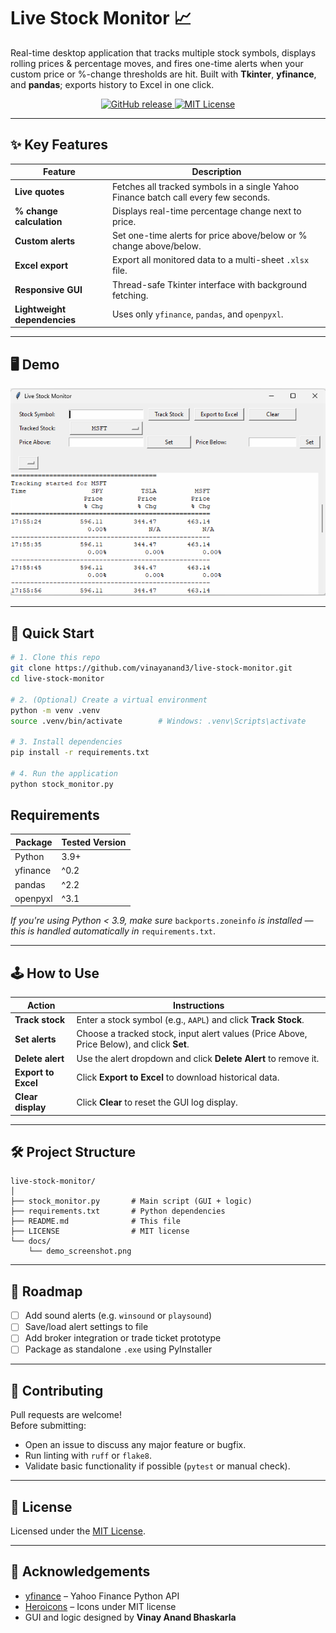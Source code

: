 # Live Stock Monitor 📈

Real-time desktop application that tracks multiple stock symbols, displays rolling prices & percentage moves, and fires one-time alerts when your custom price or %-change thresholds are hit. Built with **Tkinter**, **yfinance**, and **pandas**; exports history to Excel in one click.

<p align="center">
  <a href="https://github.com/vinayanand3/live-stock-monitor/releases">
    <img alt="GitHub release" src="https://img.shields.io/github/v/release/vinayanand3/live-stock-monitor?logo=github">
  </a>
  <a href="https://github.com/vinayanand3/live-stock-monitor/blob/main/LICENSE">
    <img alt="MIT License" src="https://img.shields.io/github/license/vinayanand3/live-stock-monitor">
  </a>
</p>

---

## ✨ Key Features

| Feature                      | Description |
|-----------------------------|-------------|
| **Live quotes**             | Fetches all tracked symbols in a single Yahoo Finance batch call every few seconds. |
| **% change calculation**    | Displays real-time percentage change next to price. |
| **Custom alerts**           | Set one-time alerts for price above/below or % change above/below. |
| **Excel export**            | Export all monitored data to a multi-sheet `.xlsx` file. |
| **Responsive GUI**          | Thread-safe Tkinter interface with background fetching. |
| **Lightweight dependencies**| Uses only `yfinance`, `pandas`, and `openpyxl`. |

---

## 🖥️ Demo

<p align="center">
  <img src="stock%20monitor.png" width="600" alt="Live Stock Monitor GUI">
</p>

---

## 🚀 Quick Start

```bash
# 1. Clone this repo
git clone https://github.com/vinayanand3/live-stock-monitor.git
cd live-stock-monitor

# 2. (Optional) Create a virtual environment
python -m venv .venv
source .venv/bin/activate        # Windows: .venv\Scripts\activate

# 3. Install dependencies
pip install -r requirements.txt

# 4. Run the application
python stock_monitor.py
```
## Requirements

| Package    | Tested Version |
|------------|----------------|
| Python     | 3.9+           |
| yfinance   | ^0.2           |
| pandas     | ^2.2           |
| openpyxl   | ^3.1           |

*If you're using Python < 3.9, make sure* `backports.zoneinfo` *is installed — this is handled automatically in* `requirements.txt`.

---

## 🕹️ How to Use

| Action             | Instructions                                                                 |
|--------------------|------------------------------------------------------------------------------|
| **Track stock**    | Enter a stock symbol (e.g., `AAPL`) and click **Track Stock**.               |
| **Set alerts**     | Choose a tracked stock, input alert values (Price Above, Price Below), and click **Set**. |
| **Delete alert**   | Use the alert dropdown and click **Delete Alert** to remove it.              |
| **Export to Excel**| Click **Export to Excel** to download historical data.                       |
| **Clear display**  | Click **Clear** to reset the GUI log display.                                |

---

## 🛠️ Project Structure

```text
live-stock-monitor/
│
├── stock_monitor.py       # Main script (GUI + logic)
├── requirements.txt       # Python dependencies
├── README.md              # This file
├── LICENSE                # MIT license
└── docs/
    └── demo_screenshot.png
```

---

## 🎯 Roadmap

- [ ] Add sound alerts (e.g. `winsound` or `playsound`)
- [ ] Save/load alert settings to file
- [ ] Add broker integration or trade ticket prototype
- [ ] Package as standalone `.exe` using PyInstaller

---

## 🤝 Contributing

Pull requests are welcome!  
Before submitting:
- Open an issue to discuss any major feature or bugfix.
- Run linting with `ruff` or `flake8`.
- Validate basic functionality if possible (`pytest` or manual check).

---

## 📝 License

Licensed under the [MIT License](LICENSE).

---

## 🙏 Acknowledgements

- [yfinance](https://github.com/ranaroussi/yfinance) – Yahoo Finance Python API  
- [Heroicons](https://heroicons.dev/) – Icons under MIT license  
- GUI and logic designed by **Vinay Anand Bhaskarla**
